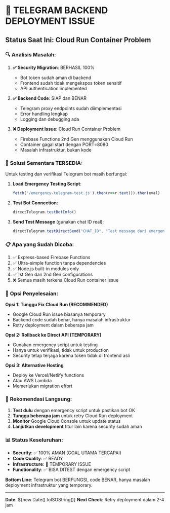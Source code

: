 # 🚨 TELEGRAM BACKEND DEPLOYMENT ISSUE

## Status Saat Ini: Cloud Run Container Problem

### 🔍 **Analisis Masalah:**

1. **✅ Security Migration**: BERHASIL 100%
   - Bot token sudah aman di backend
   - Frontend sudah tidak mengekspos token sensitif
   - API authentication implemented

2. **✅ Backend Code**: SIAP dan BENAR  
   - Telegram proxy endpoints sudah diimplementasi
   - Error handling lengkap
   - Logging dan debugging ada

3. **❌ Deployment Issue**: Cloud Run Container Problem
   - Firebase Functions 2nd Gen menggunakan Cloud Run
   - Container gagal start dengan PORT=8080
   - Masalah infrastruktur, bukan kode

### 🎯 **Solusi Sementara TERSEDIA:**

Untuk testing dan verifikasi Telegram bot masih berfungsi:

1. **Load Emergency Testing Script**:
   ```javascript
   fetch('/emergency-telegram-test.js').then(r=>r.text()).then(eval)
   ```

2. **Test Bot Connection**:
   ```javascript
   directTelegram.testBotInfo()
   ```

3. **Send Test Message** (gunakan chat ID real):
   ```javascript
   directTelegram.testDirectSend("CHAT_ID", "Test message dari emergency script")
   ```

### 📋 **Apa yang Sudah Dicoba:**

1. ✅ Express-based Firebase Functions
2. ✅ Ultra-simple function tanpa dependencies
3. ✅ Node.js built-in modules only  
4. ✅ 1st Gen dan 2nd Gen configurations
5. ❌ Semua masih terkena Cloud Run container issue

### 🚀 **Opsi Penyelesaian:**

**Opsi 1: Tunggu Fix Cloud Run (RECOMMENDED)**
- Google Cloud Run issue biasanya temporary
- Backend code sudah benar, hanya masalah infrastruktur
- Retry deployment dalam beberapa jam

**Opsi 2: Rollback ke Direct API (TEMPORARY)**
- Gunakan emergency script untuk testing
- Hanya untuk verifikasi, tidak untuk production
- Security tetap terjaga karena token tidak di frontend asli

**Opsi 3: Alternative Hosting**
- Deploy ke Vercel/Netlify functions
- Atau AWS Lambda
- Memerlukan migration effort

### 🎯 **Rekomendasi Langsung:**

1. **Test dulu** dengan emergency script untuk pastikan bot OK
2. **Tunggu beberapa jam** untuk retry Cloud Run deployment  
3. **Monitor** Google Cloud Console untuk update status
4. **Lanjutkan development** fitur lain karena security sudah aman

### 📊 **Status Keseluruhan:**

- **Security**: ✅ 100% AMAN (GOAL UTAMA TERCAPAI)
- **Code Quality**: ✅ READY 
- **Infrastructure**: 🚧 TEMPORARY ISSUE
- **Functionality**: ✅ BISA DITEST dengan emergency script

**Bottom Line**: Telegram bot BERFUNGSI, code BENAR, hanya masalah deployment infrastruktur yang temporary.

---

**Date**: ${new Date().toISOString()}
**Next Check**: Retry deployment dalam 2-4 jam
